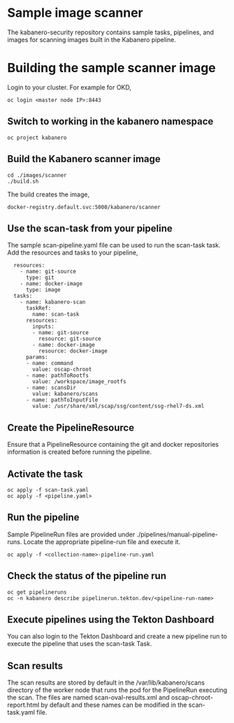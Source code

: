 # Sample image scanner
The kabanero-security repository contains sample tasks, pipelines, and images for scanning images built in the Kabanero pipeline.

# Building the sample scanner image

Login to your cluster.  For example for OKD,

```
oc login <master node IP>:8443
```

## Switch to working in the kabanero namespace
```
oc project kabanero
```

## Build the Kabanero scanner image
```
cd ./images/scanner
./build.sh
```

The build creates the image,

```
docker-registry.default.svc:5000/kabanero/scanner
```

## Use the scan-task from your pipeline

The sample scan-pipeline.yaml file can be used to run the scan-task task. Add the resources and tasks to your pipeline,

```
  resources:
    - name: git-source
      type: git
    - name: docker-image
      type: image
  tasks:
    - name: kabanero-scan
      taskRef:
        name: scan-task
      resources:
        inputs:
        - name: git-source
          resource: git-source
        - name: docker-image
          resource: docker-image
      params:
      - name: command
        value: oscap-chroot
      - name: pathToRootfs
        value: /workspace/image_rootfs
      - name: scansDir
        value: kabanero/scans
      - name: pathToInputFile
        value: /usr/share/xml/scap/ssg/content/ssg-rhel7-ds.xml
```
## Create the PipelineResource

Ensure that a PipelineResource containing the git and docker repositories information is created before running the pipeline.

## Activate the task

```
oc apply -f scan-task.yaml
oc apply -f <pipeline.yaml>
```

## Run the pipeline

Sample PipelineRun files are provided under ./pipelines/manual-pipeline-runs.  Locate the appropriate pipeline-run file and execute it.
```
oc apply -f <collection-name>-pipeline-run.yaml
```

## Check the status of the pipeline run

```
oc get pipelineruns
oc -n kabanero describe pipelinerun.tekton.dev/<pipeline-run-name> 
```

## Execute pipelines using the Tekton Dashboard

You can also login to the Tekton Dashboard and create a new pipeline run to execute the pipeline that uses the scan-task Task.

## Scan results

The scan results are stored by default in the /var/lib/kabanero/scans directory of the worker node that runs the pod for the PipelineRun executing the scan. The files are named scan-oval-results.xml and oscap-chroot-report.html by default and these names can be modified in the scan-task.yaml file.

